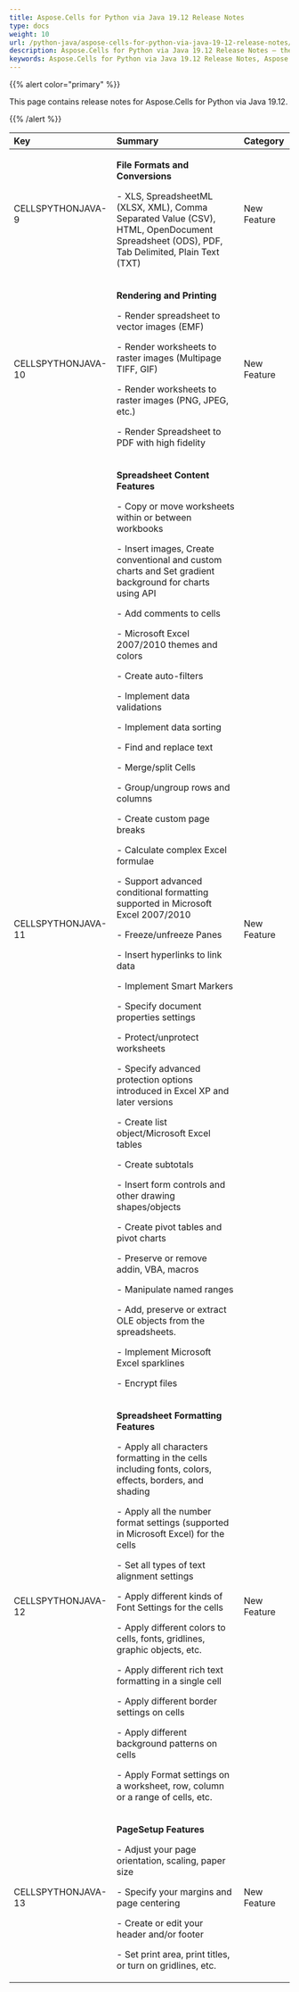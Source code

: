 ```yaml
---
title: Aspose.Cells for Python via Java 19.12 Release Notes
type: docs
weight: 10
url: /python-java/aspose-cells-for-python-via-java-19-12-release-notes/
description: Aspose.Cells for Python via Java 19.12 Release Notes – the latest enhancements, new features, and fixes.
keywords: Aspose.Cells for Python via Java 19.12 Release Notes, Aspose.Cells for Python via Java 19.12 updates and fixes
---
```


{{% alert color="primary" %}} 

This page contains release notes for Aspose.Cells for Python via Java 19.12.

{{% /alert %}} 

|**Key**|**Summary**|**Category**|
| :- | :- | :- |
|CELLSPYTHONJAVA-9|<p>**File Formats and Conversions**</p><p>- XLS, SpreadsheetML (XLSX, XML), Comma Separated Value (CSV), HTML, OpenDocument Spreadsheet (ODS), PDF, Tab Delimited, Plain Text (TXT)</p>|New Feature|
|CELLSPYTHONJAVA-10|<p>**Rendering and Printing**</p><p>- Render spreadsheet to vector images (EMF)</p><p>- Render worksheets to raster images (Multipage TIFF, GIF)</p><p>- Render worksheets to raster images (PNG, JPEG, etc.)</p><p>- Render Spreadsheet to PDF with high fidelity</p>|New Feature|
|CELLSPYTHONJAVA-11|<p>**Spreadsheet Content Features**</p><p>- Copy or move worksheets within or between workbooks</p><p>- Insert images, Create conventional and custom charts and Set gradient background for charts using API</p><p>- Add comments to cells</p><p>- Microsoft Excel 2007/2010 themes and colors</p><p>- Create auto-filters</p><p>- Implement data validations</p><p>- Implement data sorting</p><p>- Find and replace text</p><p>- Merge/split Cells</p><p>- Group/ungroup rows and columns</p><p>- Create custom page breaks</p><p>- Calculate complex Excel formulae</p><p>- Support advanced conditional formatting supported in Microsoft Excel 2007/2010</p><p>- Freeze/unfreeze Panes</p><p>- Insert hyperlinks to link data</p><p>- Implement Smart Markers</p><p>- Specify document properties settings</p><p>- Protect/unprotect worksheets</p><p>- Specify advanced protection options introduced in Excel XP and later versions</p><p>- Create list object/Microsoft Excel tables</p><p>- Create subtotals</p><p>- Insert form controls and other drawing shapes/objects</p><p>- Create pivot tables and pivot charts</p><p>- Preserve or remove addin, VBA, macros</p><p>- Manipulate named ranges</p><p>- Add, preserve or extract OLE objects from the spreadsheets.</p><p>- Implement Microsoft Excel sparklines</p><p>- Encrypt files</p>|New Feature|
|CELLSPYTHONJAVA-12|<p>**Spreadsheet Formatting Features**</p><p>- Apply all characters formatting in the cells including fonts, colors, effects, borders, and shading</p><p>- Apply all the number format settings (supported in Microsoft Excel) for the cells</p><p>- Set all types of text alignment settings</p><p>- Apply different kinds of Font Settings for the cells</p><p>- Apply different colors to cells, fonts, gridlines, graphic objects, etc.</p><p>- Apply different rich text formatting in a single cell</p><p>- Apply different border settings on cells</p><p>- Apply different background patterns on cells</p><p>- Apply Format settings on a worksheet, row, column or a range of cells, etc.</p>|New Feature|
|CELLSPYTHONJAVA-13|<p>**PageSetup Features**</p><p>- Adjust your page orientation, scaling, paper size</p><p>- Specify your margins and page centering</p><p>- Create or edit your header and/or footer</p><p>- Set print area, print titles, or turn on gridlines, etc.</p>|New Feature|


